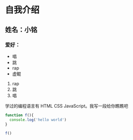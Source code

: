 # 自我介绍
## 姓名：小铭
### 爱好：
*    唱 
*    跳 
*   rap 
*   虚鲲
1.   rap
2.   跳
3.   唱

学过的编程语言有 HTML CSS JavaScript。我写一段给你瞧瞧吧
```JavaScript
function f(){
  console.log('hello world')
}

f()
```
